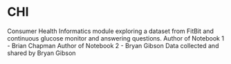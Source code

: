 # CHI
Consumer Health Informatics module exploring a dataset from FitBit and continuous glucose monitor and answering questions. 
Author of Notebook 1 - Brian Chapman
Author of Notebook 2 - Bryan Gibson
Data collected and shared by Bryan Gibson

